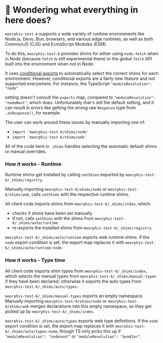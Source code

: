 # 👋 Wondering what everything in here does?

`meorphis-test-6` supports a wide variety of runtime environments like Node.js, Deno, Bun, browsers, and various
edge runtimes, as well as both CommonJS (CJS) and EcmaScript Modules (ESM).

To do this, `meorphis-test-6` provides shims for either using `node-fetch` when in Node (because `fetch` is still experimental there) or the global `fetch` API built into the environment when not in Node.

It uses [conditional exports](https://nodejs.org/api/packages.html#conditional-exports) to
automatically select the correct shims for each environment. However, conditional exports are a fairly new
feature and not supported everywhere. For instance, the TypeScript `"moduleResolution": "node"`

setting doesn't consult the `exports` map, compared to `"moduleResolution": "nodeNext"`, which does.
Unfortunately that's still the default setting, and it can result in errors like
getting the wrong raw `Response` type from `.asResponse()`, for example.

The user can work around these issues by manually importing one of:

- `import 'meorphis-test-6/shims/node'`
- `import 'meorphis-test-6/shims/web'`

All of the code here in `_shims` handles selecting the automatic default shims or manual overrides.

### How it works - Runtime

Runtime shims get installed by calling `setShims` exported by `meorphis-test-6/_shims/registry`.

Manually importing `meorphis-test-6/shims/node` or `meorphis-test-6/shims/web`, calls `setShims` with the respective runtime shims.

All client code imports shims from `meorphis-test-6/_shims/index`, which:

- checks if shims have been set manually
- if not, calls `setShims` with the shims from `meorphis-test-6/_shims/auto/runtime`
- re-exports the installed shims from `meorphis-test-6/_shims/registry`.

`meorphis-test-6/_shims/auto/runtime` exports web runtime shims.
If the `node` export condition is set, the export map replaces it with `meorphis-test-6/_shims/auto/runtime-node`.

### How it works - Type time

All client code imports shim types from `meorphis-test-6/_shims/index`, which selects the manual types from `meorphis-test-6/_shims/manual-types` if they have been declared, otherwise it exports the auto types from `meorphis-test-6/_shims/auto/types`.

`meorphis-test-6/_shims/manual-types` exports an empty namespace.
Manually importing `meorphis-test-6/shims/node` or `meorphis-test-6/shims/web` merges declarations into this empty namespace, so they get picked up by `meorphis-test-6/_shims/index`.

`meorphis-test-6/_shims/auto/types` exports web type definitions.
If the `node` export condition is set, the export map replaces it with `meorphis-test-6/_shims/auto/types-node`, though TS only picks this up if `"moduleResolution": "nodenext"` or `"moduleResolution": "bundler"`.
